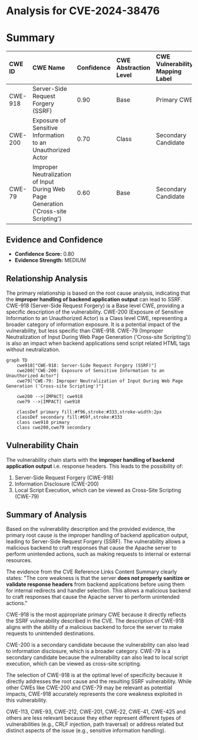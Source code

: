 # Analysis for CVE-2024-38476

# Summary
| CWE ID  | CWE Name                                                                                                        | Confidence | CWE Abstraction Level | CWE Vulnerability Mapping Label | CWE-Vulnerability Mapping Notes |
| :-------- | :---------------------------------------------------------------------------------------------------------------- | :--------- | :---------------------- | :------------------------------ | :------------------------------ |
| CWE-918 | Server-Side Request Forgery (SSRF)                                                                                | 0.90       | Base                    | Primary CWE                     | Allowed                         |
| CWE-200 | Exposure of Sensitive Information to an Unauthorized Actor                                                        | 0.70       | Class                   | Secondary Candidate             | Discouraged                    |
| CWE-79  | Improper Neutralization of Input During Web Page Generation ('Cross-site Scripting')                              | 0.60       | Base                    | Secondary Candidate             | Allowed                         |

## Evidence and Confidence

*   **Confidence Score:** 0.80
*   **Evidence Strength:** MEDIUM

## Relationship Analysis
The primary relationship is based on the root cause analysis, indicating that the **improper handling of backend application output** can lead to SSRF.
CWE-918 (Server-Side Request Forgery) is a Base level CWE, providing a specific description of the vulnerability.
CWE-200 (Exposure of Sensitive Information to an Unauthorized Actor) is a Class level CWE, representing a broader category of information exposure. It is a potential impact of the vulnerability, but less specific than CWE-918.
CWE-79 (Improper Neutralization of Input During Web Page Generation ('Cross-site Scripting')) is also an impact when backend applications send script related HTML tags without neutralization.

```mermaid
graph TD
    cwe918["CWE-918: Server-Side Request Forgery (SSRF)"]
    cwe200["CWE-200: Exposure of Sensitive Information to an Unauthorized Actor"]
    cwe79["CWE-79: Improper Neutralization of Input During Web Page Generation ('Cross-site Scripting')"]

    cwe200 -->|IMPACT| cwe918
    cwe79 -->|IMPACT| cwe918

    classDef primary fill:#f96,stroke:#333,stroke-width:2px
    classDef secondary fill:#69f,stroke:#333
    class cwe918 primary
    class cwe200,cwe79 secondary
```

## Vulnerability Chain
The vulnerability chain starts with the **improper handling of backend application output** i.e. response headers. This leads to the possibility of:
1.  Server-Side Request Forgery (CWE-918)
2.  Information Disclosure (CWE-200)
3.  Local Script Execution, which can be viewed as Cross-Site Scripting (CWE-79)

## Summary of Analysis
Based on the vulnerability description and the provided evidence, the primary root cause is the improper handling of backend application output, leading to Server-Side Request Forgery (SSRF). The vulnerability allows a malicious backend to craft responses that cause the Apache server to perform unintended actions, such as making requests to internal or external resources.

The evidence from the CVE Reference Links Content Summary clearly states: "The core weakness is that the server **does not properly sanitize or validate response headers** from backend applications before using them for internal redirects and handler selection. This allows a malicious backend to craft responses that cause the Apache server to perform unintended actions."

CWE-918 is the most appropriate primary CWE because it directly reflects the SSRF vulnerability described in the CVE. The description of CWE-918 aligns with the ability of a malicious backend to force the server to make requests to unintended destinations.

CWE-200 is a secondary candidate because the vulnerability can also lead to information disclosure, which is a broader category.
CWE-79 is a secondary candidate because the vulnerability can also lead to local script execution, which can be viewed as cross-site scripting.

The selection of CWE-918 is at the optimal level of specificity because it directly addresses the root cause and the resulting SSRF vulnerability. While other CWEs like CWE-200 and CWE-79 may be relevant as potential impacts, CWE-918 accurately represents the core weakness exploited in this vulnerability.

CWE-113, CWE-93, CWE-212, CWE-201, CWE-22, CWE-41, CWE-425 and others are less relevant because they either represent different types of vulnerabilities (e.g., CRLF injection, path traversal) or address related but distinct aspects of the issue (e.g., sensitive information handling).